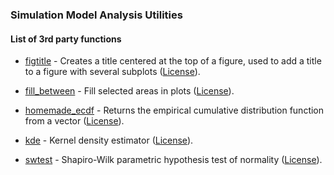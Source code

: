 ### Simulation Model Analysis Utilities

#### List of 3rd party functions

* [figtitle](figtitle.m) - Creates a title centered at the  top of a
figure, used to add a title to a figure with several subplots 
([License](figtitle_LICENSE.txt)).

* [fill_between](fill_between.m) - Fill selected areas in plots
([License](fill_between_LICENSE.txt)).

* [homemade_ecdf](homemade_ecdf.m) - Returns the empirical cumulative 
distribution function from a vector ([License](homemade_ecdf_LICENSE.txt)).

* [kde](kde.m) - Kernel density estimator ([License](kde_LICENSE.txt)).

* [swtest](swtest.m) - Shapiro-Wilk parametric hypothesis test of 
normality ([License](swtest_LICENSE.txt)).
